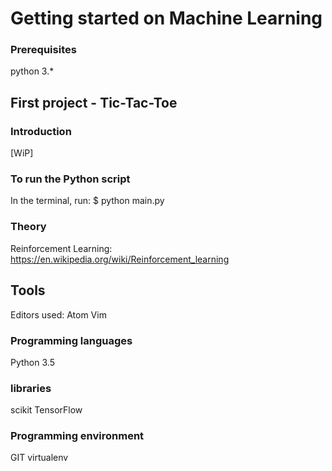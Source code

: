 # Getting started on Machine Learning

### Prerequisites
python 3.*





## First project - Tic-Tac-Toe

### Introduction
[WiP]


### To run the Python script
In the terminal, run:
$ python main.py

### Theory
Reinforcement Learning:
https://en.wikipedia.org/wiki/Reinforcement_learning

## Tools
Editors used:
Atom
Vim

### Programming languages
Python 3.5

### libraries 
scikit
TensorFlow

### Programming environment
GIT
virtualenv
